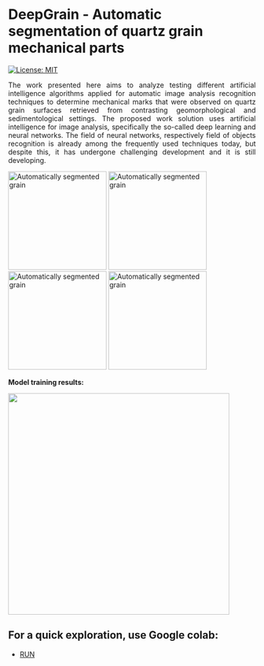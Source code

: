 # DeepGrain - Automatic segmentation of quartz grain mechanical parts

[![License: MIT](https://img.shields.io/badge/License-MIT-yellow.svg)](https://opensource.org/licenses/MIT)

<p align="justify">The work presented here aims to analyze testing different artificial intelligence algorithms applied for automatic image analysis recognition techniques to determine mechanical marks that were observed on quartz grain surfaces retrieved from contrasting geomorphological and sedimentological settings. The proposed work solution uses artificial intelligence for image analysis, specifically the so-called deep learning and neural networks. The field of neural networks, respectively field of objects recognition is already among the frequently used techniques today, but despite this, it has undergone challenging development and it is still developing.</p>
<!-- This repository contains codes for automatic segmentation of quartz grain mechanical parts. -->

<p float="center">
  <img src="./visualizations/QA_15a_48.png" alt="Automatically segmented grain" width="200" />
  <img src="https://drive.google.com/file/d/1qN6UIIyRpZsqyo6S6vHToXO6CpDf7pMc" alt="Automatically segmented grain" width="200" />
  <img src="https://drive.google.com/file/d/1AU7n23PQrqs4uHvZoQ4qoOJBMPTXludA" alt="Automatically segmented grain" width="200" />
  <img src="https://drive.google.com/file/d/1GJUO66UIcWHYjG6vtTkHlfivclmC7FwN" alt="Automatically segmented grain" width="200" />
</p>

<b>Model training results:</b>
<p float="center">
  <img src="https://drive.google.com/file/d/111CplHMLXiyaWmJYuz-fmY6HSdNxoDAn" width="450" />
</p>

## For a quick exploration, use Google colab:
* [RUN](https://colab.research.google.com/github/Ajders1/deepgrain/blob/main/inference.ipynb)
